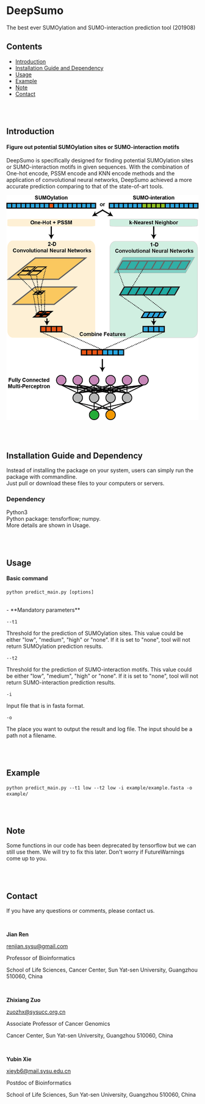 # DeepSumo
The best ever SUMOylation and SUMO-interaction prediction tool (201908)

## Contents

- [Introduction](#introduction)
- [Installation Guide and Dependency](#installation-guide)
- [Usage](#usage)
- [Example](#example)
- [Note](#note)
- [Contact](#contact)

<br>

<br>

## Introduction
#### Figure out potential SUMOylation sites or SUMO-interaction motifs
DeepSumo is specifically designed for finding potential SUMOylation sites or 
SUMO-interaction motifs in given sequences. With the combination of One-hot 
encode, PSSM encode and KNN encode methods and the application of convolutional 
neural networks, DeepSumo achieved a more accurate prediction comparing to that of 
the state-of-art tools. 

![DeepSumo pipelline](img/model.png)

<br>

<br>

## Installation Guide and Dependency

Instead of installing the package on your system, users can simply run the package with commandline. 
<br>
Just pull or download these files to your computers or servers.
<br>
### Dependency
Python3
<br>
Python package: tensforflow; numpy.
<br>
More details are shown in Usage.

<br>

<br>

## Usage
#### Basic command
```
python predict_main.py [options]
```
<br>
- **Mandatory parameters**

```
--t1
```

Threshold for the prediction of SUMOylation sites. This value could be either 
"low", "medium", "high" or "none". If it is set to "none", tool will not return SUMOylation prediction results.

```
--t2
```

Threshold for the prediction of SUMO-interaction motifs. This value could be either 
"low", "medium", "high" or "none". If it is set to "none", tool will not return SUMO-interaction prediction results.

```
-i
```

Input file that is in fasta format.

```
-o
```

The place you want to output the result and log file. The input should be a path not a filename.

<br>

<br>

## Example
```
python predict_main.py --t1 low --t2 low -i example/example.fasta -o example/
```

<br>

<br>

## Note
Some functions in our code has been deprecated by tensorflow but we can still use them. We will try to fix this later. Don't worry if FutureWarnings come up to you.

<br>

<br>

## Contact

If you have any questions or comments, please contact us.

<br>

**Jian Ren**

renjian.sysu@gmail.com

Professor of Bioinformatics

School of Life Sciences, Cancer Center, Sun Yat-sen University, Guangzhou 510060, China

<br>

**Zhixiang Zuo**

zuozhx@sysucc.org.cn

Associate Professor of Cancer Genomics

Cancer Center, Sun Yat-sen University, Guangzhou 510060, China

<br>

**Yubin Xie**

xieyb6@mail.sysu.edu.cn

Postdoc of Bioinformatics

School of Life Sciences, Sun Yat-sen University, Guangzhou 510060, China
